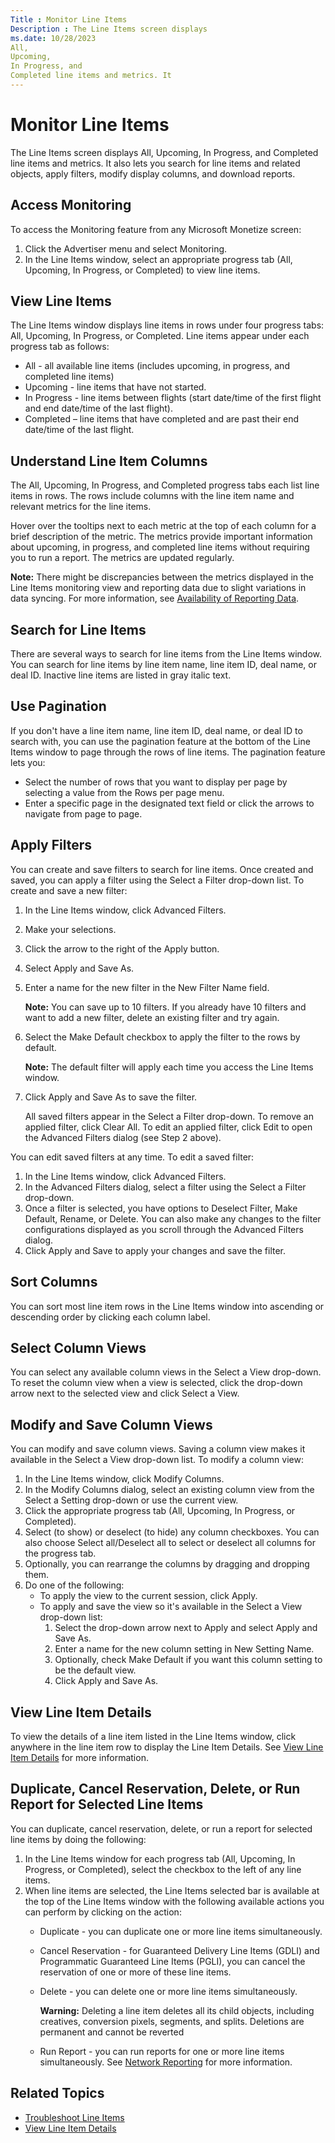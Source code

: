 ```yaml
---
Title : Monitor Line Items
Description : The Line Items screen displays
ms.date: 10/28/2023
All,
Upcoming,
In Progress, and
Completed line items and metrics. It
---
```



# Monitor Line Items



The Line Items screen displays
All,
Upcoming,
In Progress, and
Completed line items and metrics. It
also lets you search for line items and related objects, apply filters,
modify display columns, and download reports.



## Access Monitoring

To access the Monitoring feature from
any Microsoft Monetize screen:

1.  Click the Advertiser menu and
    select Monitoring.
2.  In the Line Items window,
    select an appropriate progress tab
    (All,
    Upcoming,
    In Progress, or
    Completed) to view line items.



>

## View Line Items

The Line Items window displays
line items in rows under four progress tabs:
All,
Upcoming,
In Progress, or
Completed. Line items appear under
each progress tab as follows:

- All - all available line items
  (includes upcoming, in progress, and completed line items)
- Upcoming - line items that have not
  started.
- In Progress - line items between
  flights (start date/time of the first flight and end date/time of the
  last flight).
- Completed – line items that have
  completed and are past their end date/time of the last flight.



>

## Understand Line Item Columns

The All,
Upcoming,
In Progress, and
Completed progress tabs each list line
items in rows. The rows include columns with the line item name and
relevant metrics for the line items.

Hover over the tooltips next to each metric at the top of each column
for a brief description of the metric. The metrics provide important
information about upcoming, in progress, and completed line items
without requiring you to run a report. The metrics are updated
regularly.



<b>Note:</b> There might be discrepancies
between the metrics displayed in the Line
Items monitoring view and reporting data due to slight variations
in data syncing. For more information, see
<a href="availability-of-reporting-data.md" class="xref">Availability
of Reporting Data</a>.





>

## Search for Line Items

There are several ways to search for line items from the
Line Items window. You can search
for line items by line item name, line item ID, deal name, or deal ID.
Inactive line items are listed in gray italic text.



>

## Use Pagination

If you don't have a line item name, line item ID, deal name, or deal ID
to search with, you can use the pagination feature at the bottom of the
Line Items window to page through
the rows of line items. The pagination feature lets you:

- Select the number of rows that you want to display per page by
  selecting a value from the Rows per
  page menu.
- Enter a specific page in the designated text field or click the arrows
  to navigate from page to page.



>

## Apply Filters

You can create and save filters to search for line items. Once created
and saved, you can apply a filter using the
Select a Filter drop-down list. To
create and save a new filter:

1.  In the Line Items window,
    click Advanced Filters.

2.  Make your selections.

3.  Click the arrow to the right of the
    Apply button.

4.  Select Apply and Save As.

5.  Enter a name for the new filter in the
    New Filter Name field.
    

    <b>Note:</b> You can save up to 10
    filters. If you already have 10 filters and want to add a new
    filter, delete an existing filter and try again.

    

6.  Select the Make Default checkbox
    to apply the filter to the rows by default.
    

    <b>Note:</b> The default filter will apply
    each time you access the Line
    Items window.

    

7.  Click Apply and
    Save As to save the filter.

    All saved filters appear in the Select a
    Filter drop-down. To remove an applied filter, click
    Clear All. To edit an applied
    filter, click Edit to open the
    Advanced Filters dialog (see Step
    2 above).

You can edit saved filters at any time. To edit a saved filter:

1.  In the Line Items window,
    click Advanced Filters.
2.  In the Advanced Filters dialog,
    select a filter using the Select a
    Filter drop-down.
3.  Once a filter is selected, you have options to
    Deselect Filter,
    Make Default,
    Rename, or
    Delete. You can also make any
    changes to the filter configurations displayed as you scroll through
    the Advanced Filters dialog.
4.  Click Apply and Save to apply your
    changes and save the filter.



>

## Sort Columns

You can sort most line item rows in the
Line Items window into ascending
or descending order by clicking each column label.



>

## Select Column Views

You can select any available column views in the
Select a View drop-down. To reset the
column view when a view is selected, click the drop-down arrow next to
the selected view and click Select a
View.



>

## Modify and Save Column Views

You can modify and save column views. Saving a column view makes it
available in the Select a View
drop-down list. To modify a column view:

1.  In the Line Items window,
    click Modify Columns.
2.  In the Modify Columns dialog,
    select an existing column view from the
    Select a Setting drop-down or use
    the current view.
3.  Click the appropriate progress tab
    (All,
    Upcoming,
    In Progress, or
    Completed).
4.  Select (to show) or deselect (to hide) any column checkboxes. You
    can also choose Select all/Deselect
    all to select or deselect all columns for the progress tab.
5.  Optionally, you can rearrange the columns by dragging and dropping
    them.
6.  Do one of the following:
    - To apply the view to the current session, click
      Apply.
    - To apply and save the view so it's available in the
      Select a View drop-down list:
      1.  Select the drop-down arrow next to
          Apply and select
          Apply and Save As.
      2.  Enter a name for the new column setting in
          New Setting Name.
      3.  Optionally, check Make
          Default if you want this column setting to be the
          default view.
      4.  Click Apply and Save As.



>

## View Line Item Details

To view the details of a line item listed in the
Line Items window, click anywhere
in the line item row to display the Line Item Details. See
<a href="view-line-item-details-smw.md" class="xref"
title="The Line Items Details window lets you view and edit line item settings and access troubleshooting tools, essential metrics, performance visualizations, and associated line item objects.">View
Line Item Details</a> for more information.



>

## Duplicate, Cancel Reservation, Delete, or Run Report for Selected Line Items

You can duplicate, cancel reservation, delete, or run a report for
selected line items by doing the following:

1.  In the Line Items window for
    each progress tab
    (All,
    Upcoming,
    In Progress, or
    Completed), select the checkbox to
    the left of any line items.
2.  When line items are selected, the Line
    Items selected bar is available at the top of the
    Line Items window with the
    following available actions you can perform by clicking on the
    action:
    - Duplicate - you can duplicate
      one or more line items simultaneously.
    - Cancel Reservation - for
      Guaranteed Delivery Line Items (GDLI) and Programmatic Guaranteed
      Line Items (PGLI), you can cancel the reservation of one or more
      of these line items.
    - Delete - you can delete one or
      more line items simultaneously.
      

      <b>Warning:</b> Deleting a line item
      deletes all its child objects, including creatives, conversion
      pixels, segments, and splits. Deletions are permanent and cannot
      be reverted

      
    - Run Report - you can run reports
      for one or more line items simultaneously. See
      <a href="network-reporting.md" class="xref">Network Reporting</a>
      for more information.



>

## Related Topics

- <a href="troubleshoot-line-items.md" class="xref"
  title="The Troubleshooting tab of the Line Item Details window provides troubleshooting information and tools for the selected line item in the Impression Funnel, Troubleshooting Reports, and Bid Request Sampler sections.">Troubleshoot
  Line Items</a>
- <a href="view-line-item-details-smw.md" class="xref"
  title="The Line Items Details window lets you view and edit line item settings and access troubleshooting tools, essential metrics, performance visualizations, and associated line item objects.">View
  Line Item Details</a>






